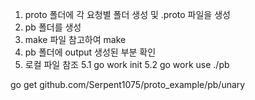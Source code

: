 1. proto 폴더에 각 요청별 폴더 생성 및 .proto 파일을 생성
2. pb 폴더를 생성
3. make 파일 참고하여 make
4. pb 폴더에 output 생성된 부분 확인
5. 로컬 파일 참조
    5.1 go work init
    5.2 go work use ./pb

go get github.com/Serpent1075/proto_example/pb/unary